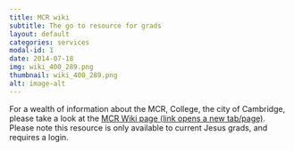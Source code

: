 ```yaml
---
title: MCR wiki
subtitle: The go to resource for grads
layout: default
categories: services
modal-id: 1
date: 2014-07-18
img: wiki_400_289.png
thumbnail: wiki_400_289.png
alt: image-alt
---
```


For a wealth of information about the MCR, College, the city of Cambridge,
 please take a look at the <a href="http://mcr.jesus.cam.ac.uk/mcrwiki/index.php?title=Main_Page" target="_blank">MCR Wiki page (link opens a new tab/page)</a>. Please note this resource is only available to current Jesus grads, and requires a login.
